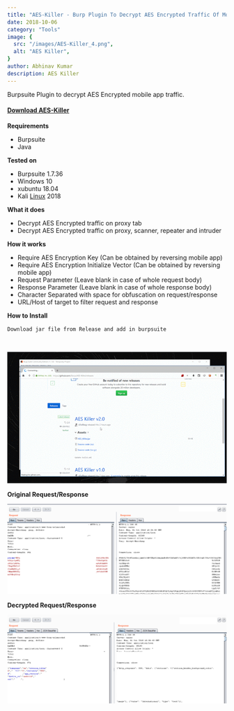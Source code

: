```yaml
---
title: "AES-Killer - Burp Plugin To Decrypt AES Encrypted Traffic Of Mobile Apps"
date: 2018-10-06
category: "Tools"
image: {
  src: "/images/AES-Killer_4.png",
  alt: "AES Killer",
}
author: Abhinav Kumar
description: AES Killer
---
```


Burpsuite Plugin to decrypt AES Encrypted mobile app traffic.

#### **[Download AES-Killer](https://github.com/Ethicalhackx/AES-Killer)**

**Requirements**

- Burpsuite
- Java

**Tested on**

- Burpsuite 1.7.36
- Windows 10
- xubuntu 18.04
- Kali [Linux](https://www.kitploit.com/search/label/Linux) 2018

**What it does**

- Decrypt AES Encrypted traffic on proxy tab
- Decrypt AES Encrypted traffic on proxy, scanner, repeater and intruder

**How it works**

- Require AES Encryption Key (Can be obtained by reversing mobile app)
- Require AES Encryption Initialize Vector (Can be obtained by reversing mobile app)
- Request Parameter (Leave blank in case of whole request body)
- Response Parameter (Leave blank in case of whole response body)
- Character Separated with space for obfuscation on request/response
- URL/Host of target to filter request and response

**How to Install**

```
Download jar file from Release and add in burpsuite
```

 

![AES-Killer_5](/public/images/AES-Killer_5.gif)

<!-- Local image stored at public/assets/stars.png -->

**Original Request/Response**

![AES-Killer_6](/public/images/AES-Killer_6-1.png)

**Decrypted Request/Response**

![AES-Killer_7.png)](/public/images/AES-Killer_7-1.png)
